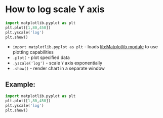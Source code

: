 # How to log scale Y axis

```python
import matplotlib.pyplot as plt
plt.plot([1,80,450])
plt.yscale('log')
plt.show()
```

- `import matplotlib.pyplot as plt` - loads [lib:Matplotlib module](python-matplotlib/how-to-install-matplotlib-python-lib-in-ubuntu-ubuntuversion) to use plotting capabilities
- `.plot(` - plot specified data
- `.yscale('log')` - scale `Y` axis exponentially
- `.show()` - render chart in a separate window

## Example: 
```python
import matplotlib.pyplot as plt
plt.plot([1,80,450])
plt.yscale('log')
plt.show()
```

